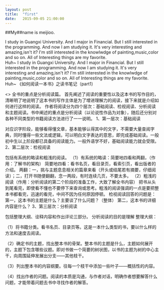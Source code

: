```yaml
---
layout: post
title:  "first"
date:   2015-09-05 21:00:00
---
```

##My##name is meijioo.

I study in Guangxi University.
And I major in Financial.
But I still interested in the programming.
And now I am studying it.
It's very interesting and amazing,isn't it?
I'm still interested in the knowlwdge of painting,music,color and so on.
All of Interesting things are my favorite.<br>
Huh~
I study in Guangxi University.
And I major in Financial.
But I still interested in the programming.
And now I am studying it.
It's very interesting and amazing,isn't it?
I'm still interested in the knowlwdge of painting,music,color and so on.
All of Interesting things are my favorite.<br>
Huh~
《如何阅读一本书》之读书笔记（part1）

<> 全书的重点是分析阅读篇。 首先阐述了阅读的重要性以及这本书的写作目的，清晰明了地说明了这本书的写作主体是为了增进理解力的阅读，接下来就是介绍如何进行这样的阅读。 作者将阅读分为四个层次：基础阅读、检视阅读、分析阅读和主题阅读。书中阐述的重点是分析阅读（以论说性作品为对象），随后还分别对各种不同类型的书籍阅读方法进行了一一说明。
1、第一层次：基础阅读

对应识字阶段，能够看得懂文章，基本能够认得其中的文字，不需要大量查阅字典，同时懂得一些文法或逻辑，可以明白文字表达的意思，即完成基础阅读。一般初中生以上阶段都已具备的阅读能力。一般外语学不好，基础阅读能力就会受限。
2、第二层次：检视阅读

包括有系统的略读和粗浅的阅读。 （1）有系统的略读：简要地四看和两翻，（作用：了解书的架构） 简要地四看：看书名页，看目录页，看索引页，看出版者的介绍。 两翻：一，挑与主题息息相关的篇章来看（开头或结尾若有摘要，仔细阅读）；二，打开书随便翻翻，念一两段，有时连续几页，不要太多。 （2）粗浅的阅读（作用：分析阅读的第二个阶段的准备工作，大致了解全书内容） 把书从头到尾看完，即使看不懂也不要停下来查询或思考。粗浅的阅读强调的一点是要把整本书都看完，迅速的看完，中间不因为任何原因停顿。 检视阅读回答的问题是： 第一，这本书的主题是什么？主要谈了什么问题？（整体） 第二，这本书的详细内容是什么？
3、第三层次：分析阅读

包括整理大纲、诠释内容和作出评论三部分。 分析阅读的目的是理解
整理大纲：

（1）将书籍分类。看书名页、目录页等。这是一本什么类型的书，要以什么样的方法和速度去阅读。

（2）确定书的主题，找出整本书的骨架。整本书的主题是什么，主题如何展开的，主题下包含哪些议题。即对书做一个简要的树状图，以书的主题为树的中心主干，向周围延伸发展出分支——其他枝干。

（3）列出整本书的内容纲要。往每一个枝干中添加一些叶子——概括性的内容。

（4）找出作者的问题。阅读的本质是沟通，与作者对话，明确作者想要解答什么问题，才能带着问题去书中寻找作者的解答。
